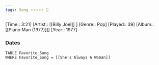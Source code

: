 ```yaml
---
tags: Song ⭐⭐⭐⭐⭐ 💛
---
```

[Time:: 3:21]
[Artist:: [[Billy Joel]] ]
[Genre:: Pop]
[Played:: 39]
[Album:: [[Piano Man (1977)]]]
[Year:: 1977]
### Dates
````dataview
TABLE Favorite_Song
WHERE Favorite_Song = [[She's Always A Woman]]
````